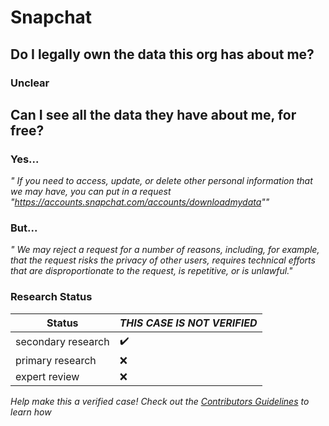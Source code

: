 # Snapchat

## Do I legally own the data this org has about me?
### Unclear


## Can I see all the data they have about me, for free?
### Yes...
_" If you need to access, update, or delete other personal information that we may have, you can put in a request "https://accounts.snapchat.com/accounts/downloadmydata""_

### But...
_" We may reject a request for a number of reasons, including, for example, that the request risks the privacy of other users, requires technical efforts that are disproportionate to the request, is repetitive, or is unlawful."_

### Research Status

| Status  | *THIS CASE IS NOT VERIFIED* |
| ------------- |------------- |
| secondary research | :heavy_check_mark: |
| primary research | :x: |
| expert review | :x: |

*Help make this a verified case! Check out the [Contributors Guidelines](https://github.com/samanthaburton/whose_data/blob/master/CONTRIBUTING.md) to learn how*
